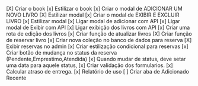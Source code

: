 [X] Criar o book
[x] Estilizar o book
[x] Criar o modal de ADICIONAR UM NOVO LIVRO
[X] Estilizar modal
[x] Criar o modal de EXIBIR E EXCLUIR LIVRO
[x] Estilizar modal
[x] Ligar modal de adicionar com API
[x] Ligar modal de Exibir com API
[x] Ligar exibição dos livros com API
[x] Criar uma rota de edição dos livros
[x] Criar função de atualizar livros
[X] Criar função de reservar livro
[x] Criar nova coleção no banco de dados para reserva
[X] Exibir reservas no admin
[x] Criar estilização condicional para reservas
[x] Criar botão de mudança no status da reserva (Pendente,Emprestimo,Atendida)
[x] Quando mudar de status, deve setar uma data para aquele status,
[x] Criar validação dos formularios.
[x] Calcular atraso de entrega.
[x] Relatório de uso
[ ] Criar aba de Adicionado Recente
